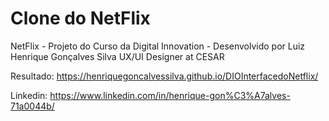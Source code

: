# Clone do NetFlix
NetFlix - Projeto do Curso da Digital Innovation - Desenvolvido por Luiz Henrique Gonçalves Silva UX/UI Designer at CESAR

Resultado: https://henriquegoncalvessilva.github.io/DIOInterfacedoNetflix/

Linkedin: https://www.linkedin.com/in/henrique-gon%C3%A7alves-71a0044b/
